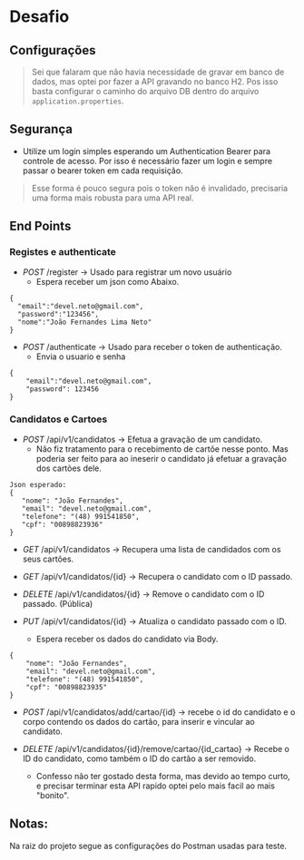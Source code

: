 # Desafio

## Configurações

> Sei que falaram que não havia necessidade de gravar em banco de dados, mas optei por fazer a API gravando no banco H2.
>Pos isso basta configurar o caminho do arquivo DB dentro do arquivo `application.properties`.

## Segurança

* Utilize um login simples esperando um Authentication Bearer para controle de acesso. Por isso é necessário fazer um login e sempre passar o bearer token em cada requisição.
    
> Esse forma é pouco segura pois o token não é invalidado, precisaria uma forma mais robusta para uma API real. 
  
## End Points

### Registes e authenticate

  * _POST_ /register -> Usado para registrar um novo usuário
    * Espera receber um json como Abaixo.
```
{
  "email":"devel.neto@gmail.com",
  "password":"123456",
  "nome":"João Fernandes Lima Neto"
}
```

  * _POST_ /authenticate -> Usado para receber o token de authenticação. 
    * Envia o usuario e senha
```
{
    "email":"devel.neto@gmail.com",
    "password": 123456
}
```

### Candidatos e Cartoes

  * _POST_ /api/v1/candidatos -> Efetua a gravação de um candidato. 
    - Não fiz tratamento para o recebimento de cartõe nesse ponto. Mas poderia ser feito para ao ineserir o candidato já efetuar a gravação dos cartões dele.
```
Json esperado:
{
   "nome": "João Fernandes",
   "email": "devel.neto@gmail.com",
   "telefone": "(48) 991541850",
   "cpf": "00898823936"
}
``` 
  * _GET_ /api/v1/candidatos -> Recupera uma lista de candidados com os seus cartões.
  
  * _GET_ /api/v1/candidatos/{id} -> Recupera o candidato com o ID passado.
  
  * _DELETE_ /api/v1/candidatos/{id} -> Remove o candidato com o ID passado. (Pública)
 
  * _PUT_ /api/v1/candidatos/{id} -> Atualiza o candidato passado com o ID.
    * Espera receber os dados do candidato via Body.
    
```
{
    "nome": "João Fernandes",
    "email": "devel.neto@gmail.com",
    "telefone": "(48) 991541850",
    "cpf": "00898823935"
}
```

  * _POST_ /api/v1/candidatos/add/cartao/{id} -> recebe o id do candidato e o corpo contendo os dados do cartão, para inserir e vincular ao candidato.
     
  
  * _DELETE_ /api/v1/candidatos/{id}/remove/cartao/{id_cartao} -> Recebe o ID do candidato, como também o ID do cartão a ser removido. 
    * Confesso não ter gostado desta forma, mas devido ao tempo curto, e precisar terminar esta API rapido optei pelo mais facil ao mais "bonito".
    
    
    
## Notas:

  Na raiz do projeto segue as configurações do Postman usadas para teste.